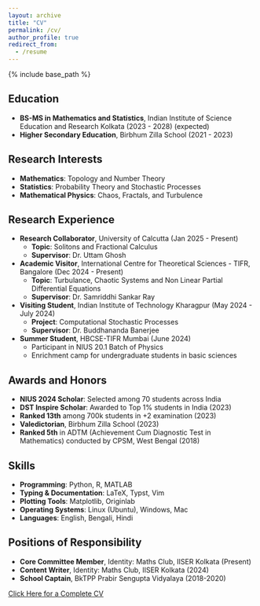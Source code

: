 ```yaml
---
layout: archive
title: "CV"
permalink: /cv/
author_profile: true
redirect_from:
  - /resume
---
```


{% include base_path %}

## Education

* **BS-MS in Mathematics and Statistics**, Indian Institute of Science Education and Research Kolkata (2023 - 2028) (expected)
* **Higher Secondary Education**, Birbhum Zilla School (2021 - 2023)

## Research Interests

* **Mathematics**: Topology and Number Theory
* **Statistics**: Probability Theory and Stochastic Processes
* **Mathematical Physics**: Chaos, Fractals, and Turbulence

## Research Experience
* **Research Collaborator**, University of Calcutta (Jan 2025 - Present)
  * **Topic**: Solitons and Fractional Calculus
  * **Supervisor**: Dr. Uttam Ghosh
* **Academic Visitor**, International Centre for Theoretical Sciences - TIFR, Bangalore (Dec 2024 - Present)
  * **Topic**: Turbulance, Chaotic Systems and Non Linear Partial Differential Equations
  * **Supervisor**: Dr. Samriddhi Sankar Ray
* **Visiting Student**, Indian Institute of Technology Kharagpur (May 2024 - July 2024)
  * **Project**: Computational Stochastic Processes
  * **Supervisor**: Dr. Buddhananda Banerjee  
* **Summer Student**, HBCSE-TIFR Mumbai (June 2024)
  * Participant in NIUS 20.1 Batch of Physics
  * Enrichment camp for undergraduate students in basic sciences

## Awards and Honors

* **NIUS 2024 Scholar**: Selected among 70 students across India
* **DST Inspire Scholar**: Awarded to Top 1% students in India (2023)
* **Ranked 13th** among 700k students in +2 examination (2023)
* **Valedictorian**, Birbhum Zilla School (2023)
* **Ranked 5th** in ADTM (Achievement Cum Diagnostic Test in Mathematics) conducted by CPSM, West Bengal (2018)

## Skills

* **Programming**: Python, R, MATLAB
* **Typing & Documentation**: LaTeX, Typst, Vim
* **Plotting Tools**: Matplotlib, Originlab
* **Operating Systems**: Linux (Ubuntu), Windows, Mac
* **Languages**: English, Bengali, Hindi

## Positions of Responsibility

* **Core Committee Member**, Identity: Maths Club, IISER Kolkata (Present)
* **Content Writer**, Identity: Maths Club, IISER Kolkata (2024)
* **School Captain**, BkTPP Prabir Sengupta Vidyalaya (2018-2020)



[Click Here for a Complete CV](Bik_CV.pdf)
